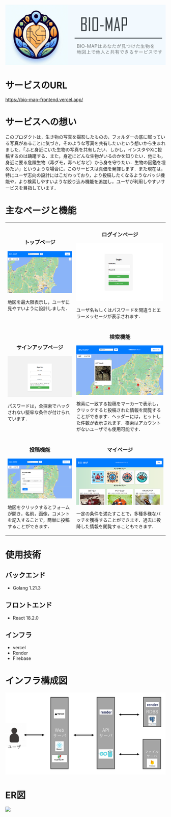 <img src="./imgs/top.png">

# サービスのURL
https://bio-map-frontend.vercel.app/

# サービスへの想い
このプロダクトは，生き物の写真を撮影したものの，フォルダーの底に眠っている写真があることに気づき，そのような写真を共有したいという想いから生まれました．「ふと身近にいた生物の写真を共有したい．しかし，インスタやXに投稿するのは躊躇する．また，身近にどんな生物がいるのかを知りたい．他にも，身近に要る危険生物（毒グモ，毒ヘビなど）から身を守りたい．生物の図鑑を埋めたい」というような場合に，このサービスは真価を発揮します．また現在は，特にユーザ志向の設計にはこだわっており，より投稿したくなるようなバッジ機能や，より検索しやすいような絞り込み機能を追加し，ユーザが利用しやすいサービスを目指しています．

# 主なページと機能
<table>
  <tr>
    <td>
      <h3 style="text-align: center">トップページ</h3>
      <img src="./imgs/top_page.png">
      <p>
      地図を最大限表示し，ユーザに見やすいように設計しました．
      </p>
      </td>
    <td>
      <h3 style="text-align: center">ログインページ</h3>
      <img src="./imgs/login_page.png">
      <p>
      ユーザ名もしくはパスワードを間違うとエラーメッセージが表示されます．
      </p>
    </td>
  </tr>
  <tr>
    <td>
      <h3 style="text-align: center">サインアップページ</h3>
      <img src="./imgs/signup_page.png">
      <p>
      パスワードは，全探索でハックされない堅牢な条件が付けられています．
      </p>
    </td>
    <td>
      <h3 style="text-align: center">検索機能</h3>
      <img src="./imgs/search_function.png">
      <p>
      検索に一致する投稿をマーカーで表示し，クリックすると投稿された情報を閲覧することができます．ヘッダーには，ヒットした件数が表示されます．検索はアカウントがないユーザでも使用可能です．
      </p>
    </td>
  </tr>
  <tr>
    <td>
      <h3 style="text-align: center">投稿機能</h3>
      <img src="./imgs/post_function.png">
      <p>
      地図をクリックするとフォームが開き，名前，画像，コメントを記入することで，簡単に投稿することができます．
      </p>
    </td>
    <td>
      <h3 style="text-align: center">マイページ</h3>
      <img src="./imgs/mypage.png">
      <p>
      一定の条件を満たすことで，多種多様なバッチを獲得することができます．過去に投降した情報を閲覧することもできます．
      </p>
    </td>
  </tr>
</table>

# 使用技術
## バックエンド
- Golang 1.21.3
## フロントエンド
- React 18.2.0
## インフラ
- vercel
- Render
- Firebase

# インフラ構成図
<img src="./imgs/infrastructure.png">

# ER図
<img src="./imgs/ER図.png">

